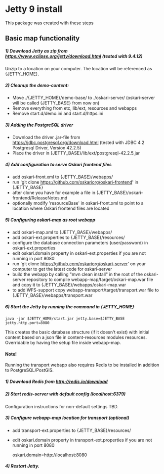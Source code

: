 # Jetty 9 install

This package was created with these steps

## Basic map functionality

##### 1) Download Jetty as zip from https://www.eclipse.org/jetty/download.html (tested with 9.4.12)

Unzip to a location on your computer. The location will be referenced as {JETTY_HOME}.

##### 2) Cleanup the demo-content:

- Move ./{JETTY_HOME}/demo-base/ to ./oskari-server/ (oskari-server will be called {JETTY_BASE} from now on)
- Remove everything from etc, lib/ext, resources and webapps
- Remove start.d/demo.ini and start.d/https.ini

##### 3) Adding the PostgreSQL driver

- Download the driver .jar-file from https://jdbc.postgresql.org/download.html (tested with JDBC 4.2 Postgresql Driver, Version 42.2.5)
- Place the driver in {JETTY_BASE}/lib/ext/postgresql-42.2.5.jar

##### 4) Add configuration to serve Oskari frontend files

- add oskari-front.xml to {JETTY_BASE}/webapps/
- run 'git clone https://github.com/oskariorg/oskari-frontend' in {JETTY_BASE}
- after clone you have for example a file in {JETTY_BASE}/oskari-frontend/ReleaseNotes.md
- optionally modify 'resourceBase' in oskari-front.xml to point to a location where Oskari frontend files are located

##### 5) Configuring oskari-map as root webapp

- add oskari-map.xml to {JETTY_BASE}/webapps/
- add oskari-ext.properties to {JETTY_BASE}/resources/
- configure the database connection parameters (user/password) in oskari-ext.properties
- edit oskari.domain property in oskari-ext.properties if you are not running in port 8080
- run 'git clone https://github.com/oskariorg/oskari-server' on your computer to get the latest code for oskari-server
- build the webapp by calling "mvn clean install" in the root of the oskari-server repository to compile webapp-map/target/oskari-map.war file and copy it to {JETTY_BASE}/webapps/oskari-map.war
- to add WFS-support copy webapp-transport/target/transport.war file to {JETTY_BASE}/webapps/transport.war

##### 6) Start the Jetty by running the command in {JETTY_HOME}

	java -jar $JETTY_HOME/start.jar jetty.base=$JETTY_BASE jetty.http.port=8080

This creates the basic database structure (if it doesn't exist) with initial content based on a json file in content-resources modules resources. Overridable by having the setup file inside webapp-map.

#### Note! 

Running the transport webapp also requires Redis to be installed in addition to PostgreSQL/PostGIS.

##### 1) Download Redis from http://redis.io/download

##### 2) Start redis-server with default config (localhost:6379)

Configuration instructions for non-default settings TBD.

##### 3) Configure webapp-map location for transport (optional)

- add transport-ext.properties to {JETTY_BASE}/resources/
- edit oskari.domain property in transport-ext.properties if you are not running in port 8080

	oskari.domain=http://localhost:8080

##### 4) Restart Jetty.
